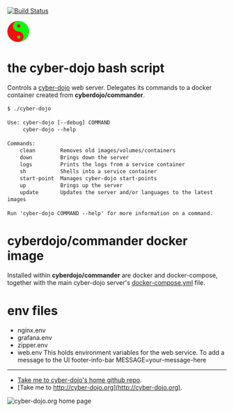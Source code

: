 
[![Build Status](https://travis-ci.org/cyber-dojo/commander.svg?branch=master)](https://travis-ci.org/cyber-dojo/commander)

<img src="https://raw.githubusercontent.com/cyber-dojo/nginx/master/images/home_page_logo.png" alt="cyber-dojo yin/yang logo" width="50px" height="50px"/>

# the cyber-dojo bash script

Controls a [cyber-dojo](http://cyber-dojo.org) web server.
Delegates its commands to a docker container created from
**cyberdojo/commander**.

```
$ ./cyber-dojo

Use: cyber-dojo [--debug] COMMAND
     cyber-dojo --help

Commands:
    clean        Removes old images/volumes/containers
    down         Brings down the server
    logs         Prints the logs from a service container
    sh           Shells into a service container
    start-point  Manages cyber-dojo start-points
    up           Brings up the server
    update       Updates the server and/or languages to the latest images

Run 'cyber-dojo COMMAND --help' for more information on a command.
```

# cyberdojo/commander docker image

Installed within **cyberdojo/commander** are docker and docker-compose, together with the
main cyber-dojo server's
[docker-compose.yml](https://github.com/cyber-dojo/commander/blob/master/docker-compose.yml)
file.

# env files

- nginx.env
- grafana.env
- zipper.env
- web.env
This holds environment variables for the web service.
To add a message to the UI footer-info-bar
MESSAGE=your-message-here

- - - -

* [Take me to cyber-dojo's home github repo](https://github.com/cyber-dojo/cyber-dojo).
* [Take me to http://cyber-dojo.org](http://cyber-dojo.org).

![cyber-dojo.org home page](https://github.com/cyber-dojo/cyber-dojo/blob/master/shared/home_page_snaphot.png)

